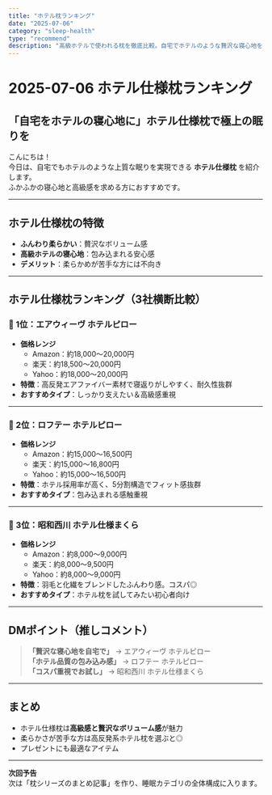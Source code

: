 ```yaml
---
title: "ホテル枕ランキング"
date: "2025-07-06"
category: "sleep-health"
type: "recommend"
description: "高級ホテルで使われる枕を徹底比較。自宅でホテルのような贅沢な寝心地を楽しめる枕ランキング"
---
```


# 2025-07-06 ホテル仕様枕ランキング

## 「自宅をホテルの寝心地に」ホテル仕様枕で極上の眠りを

こんにちは！  
今日は、自宅でもホテルのような上質な眠りを実現できる **ホテル仕様枕** を紹介します。  
ふかふかの寝心地と高級感を求める方におすすめです。

---

## ホテル仕様枕の特徴
- **ふんわり柔らかい**：贅沢なボリューム感
- **高級ホテルの寝心地**：包み込まれる安心感
- **デメリット**：柔らかめが苦手な方には不向き

---

## ホテル仕様枕ランキング（3社横断比較）

### 🥇 1位：エアウィーヴ ホテルピロー
- **価格レンジ**  
  - Amazon：約18,000〜20,000円  
  - 楽天：約18,500〜20,000円  
  - Yahoo：約18,000〜20,000円
- **特徴**：高反発エアファイバー素材で寝返りがしやすく、耐久性抜群
- **おすすめタイプ**：しっかり支えたい＆高級感重視

---

### 🥈 2位：ロフテー ホテルピロー
- **価格レンジ**  
  - Amazon：約15,000〜16,500円  
  - 楽天：約15,000〜16,800円  
  - Yahoo：約15,000〜16,500円
- **特徴**：ホテル採用率が高く、5分割構造でフィット感抜群
- **おすすめタイプ**：包み込まれる感触重視

---

### 🥉 3位：昭和西川 ホテル仕様まくら
- **価格レンジ**  
  - Amazon：約8,000〜9,000円  
  - 楽天：約8,000〜9,500円  
  - Yahoo：約8,000〜9,000円
- **特徴**：羽毛と化繊をブレンドしたふんわり感。コスパ◎
- **おすすめタイプ**：ホテル枕を試してみたい初心者向け

---

## DMポイント（推しコメント）
> **「贅沢な寝心地を自宅で」** → エアウィーヴ ホテルピロー  
> **「ホテル品質の包み込み感」** → ロフテー ホテルピロー  
> **「コスパ重視でお試し」** → 昭和西川 ホテル仕様まくら

---

## まとめ
- ホテル仕様枕は**高級感と贅沢なボリューム感**が魅力
- 柔らかさが苦手な方は高反発系ホテル枕を選ぶと◎
- プレゼントにも最適なアイテム

---

**次回予告**  
次は「枕シリーズのまとめ記事」を作り、睡眠カテゴリの全体構成に入ります。


